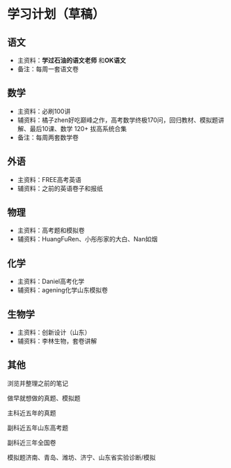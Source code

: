 # 学习计划（草稿）

## 语文

- 主资料：**学过石油的语文老师** 和**OK语文**
- 备注：每周一套语文卷

## 数学

- 主资料：必刷100讲
- 辅资料：橘子zhen好吃巅峰之作，高考数学终极170问，回归教材、模拟题讲解、最后10课、数学 120+ 拔高系统合集
- 备注：每周两套数学卷

## 外语

- 主资料：FREE高考英语
- 辅资料：之前的英语卷子和报纸

## 物理

- 主资料：高考题和模拟卷
- 辅资料：HuangFuRen、小彤彤家的大白、Nan如烟

## 化学

- 主资料：Daniel高考化学
- 辅资料：agening化学山东模拟卷

## 生物学

- 主资料：创新设计（山东）
- 辅资料：李林生物，套卷讲解

## 其他

浏览并整理之前的笔记

做早就想做的真题、模拟题

主科近五年的真题

副科近五年山东高考题

副科近三年全国卷

模拟题济南、青岛、潍坊、济宁、山东省实验诊断/模拟
